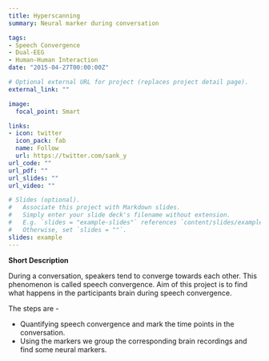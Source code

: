 ```yaml
---
title: Hyperscanning
summary: Neural marker during conversation

tags:
- Speech Convergence
- Dual-EEG
- Human-Human Interaction
date: "2015-04-27T00:00:00Z"

# Optional external URL for project (replaces project detail page).
external_link: ""

image:
  focal_point: Smart

links:
- icon: twitter
  icon_pack: fab
  name: Follow
  url: https://twitter.com/sank_y
url_code: ""
url_pdf: ""
url_slides: ""
url_video: ""

# Slides (optional).
#   Associate this project with Markdown slides.
#   Simply enter your slide deck's filename without extension.
#   E.g. `slides = "example-slides"` references `content/slides/example-slides.md`.
#   Otherwise, set `slides = ""`.
slides: example
---
```


**Short Description**

During a conversation, speakers tend to converge towards each other. This phenomenon is called speech convergence. Aim of this project is to find what happens in the participants brain during speech convergence.

The steps are -

- Quantifying speech convergence and mark the time points in the conversation.
- Using the markers we group the corresponding brain recordings and find some neural markers.
